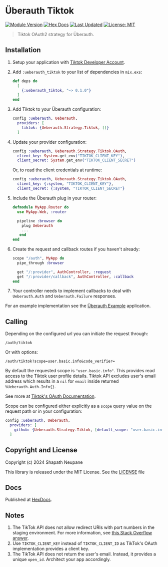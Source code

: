 # Überauth Tiktok

[![Module Version](https://img.shields.io/hexpm/v/ueberauth_tiktok.svg)](https://hex.pm/packages/ueberauth_tiktok)
[![Hex Docs](https://img.shields.io/badge/hex-docs-lightgreen.svg)](https://hexdocs.pm/ueberauth_tiktok/)
[![Last Updated](https://img.shields.io/github/last-commit/theshapguy/ueberauth_tiktok.svg)](https://github.com/theshapguy/ueberauth_tiktok/commits/master)
[![License: MIT](https://img.shields.io/badge/License-MIT-yellow.svg)](https://opensource.org/licenses/MIT)

> Tiktok OAuth2 strategy for Überauth.

## Installation

1.  Setup your application with [Tiktok Developer Account](https://developers.tiktok.com/).

2.  Add `:ueberauth_tiktok` to your list of dependencies in `mix.exs`:

    ```elixir
    def deps do
      [
        {:ueberauth_tiktok, "~> 0.1.0"}
      ]
    end
    ```

3.  Add Tiktok to your Überauth configuration:

    ```elixir
    config :ueberauth, Ueberauth,
      providers: [
        tiktok: {Ueberauth.Strategy.Tiktok, []}
      ]
    ```

4.  Update your provider configuration:

    ```elixir
    config :ueberauth, Ueberauth.Strategy.Tiktok.OAuth,
      client_key: System.get_env("TIKTOK_CLIENT_KEY"),
      client_secret: System.get_env("TIKTOK_CLIENT_SECRET")
    ```

    Or, to read the client credentials at runtime:

    ```elixir
    config :ueberauth, Ueberauth.Strategy.Tiktok.OAuth,
      client_key: {:system, "TIKTOK_CLIENT_KEY"},
      client_secret: {:system, "TIKTOK_CLIENT_SECRET"}
    ```

5.  Include the Überauth plug in your router:

    ```elixir
    defmodule MyApp.Router do
      use MyApp.Web, :router

      pipeline :browser do
        plug Ueberauth
        ...
       end
    end
    ```

6.  Create the request and callback routes if you haven't already:

    ```elixir
    scope "/auth", MyApp do
      pipe_through :browser

      get "/:provider", AuthController, :request
      get "/:provider/callback", AuthController, :callback
    end
    ```

7.  Your controller needs to implement callbacks to deal with `Ueberauth.Auth`
    and `Ueberauth.Failure` responses.

For an example implementation see the [Überauth Example](https://github.com/ueberauth/ueberauth_example) application.

## Calling

Depending on the configured url you can initiate the request through:

    /auth/tiktok

Or with options:

    /auth/tiktok?scope=user.basic.info&code_verifier=

By default the requested scope is `"user.basic.info"`. This provides read access to the Tiktok user profile details. Tiktok API excludes user's email address
which results in a `nil` for `email` inside returned `%Ueberauth.Auth.Info{}`.

See more at [Tiktok's OAuth Documentation](https://developers.tiktok.com/doc/login-kit-manage-user-access-tokens/).

Scope can be configured either explicitly as a `scope` query value on the
request path or in your configuration:

```elixir
config :ueberauth, Ueberauth,
  providers: [
    github: {Ueberauth.Strategy.Tiktok, [default_scope: "user.basic.info,user.basic.profile"]}
  ]
```


## Copyright and License

Copyright (c) 2024 Shapath Neupane

This library is released under the MIT License. See the [LICENSE](./LICENSE) file

## Docs

Published at [HexDocs](https://hexdocs.pm/ueberauth_tiktok).

## Notes
1. The TikTok API does not allow redirect URIs with port numbers in the staging environment. For more information, see [this Stack Overflow answer](https://stackoverflow.com/a/73533804).
2. Use `TIKTOK_CLIENT_KEY` instead of `TIKTOK_CLIENT_ID` as TikTok's OAuth implementation provides a client key.
3. The TikTok API does not return the user's email. Instead, it provides a unique `open_id`. Architect your app accordingly.
